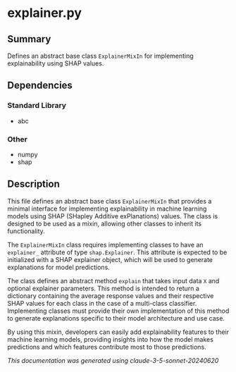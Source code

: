 # explainer.py

## Summary

Defines an abstract base class `ExplainerMixIn` for implementing explainability using SHAP values.

## Dependencies

### Standard Library
- abc

### Other
- numpy
- shap

## Description

This file defines an abstract base class `ExplainerMixIn` that provides a minimal interface for implementing explainability in machine learning models using SHAP (SHapley Additive exPlanations) values. The class is designed to be used as a mixin, allowing other classes to inherit its functionality.

The `ExplainerMixIn` class requires implementing classes to have an `explainer_` attribute of type `shap.Explainer`. This attribute is expected to be initialized with a SHAP explainer object, which will be used to generate explanations for model predictions.

The class defines an abstract method `explain` that takes input data `X` and optional explainer parameters. This method is intended to return a dictionary containing the average response values and their respective SHAP values for each class in the case of a multi-class classifier. Implementing classes must provide their own implementation of this method to generate explanations specific to their model architecture and use case.

By using this mixin, developers can easily add explainability features to their machine learning models, providing insights into how the model makes predictions and which features contribute most to those predictions.

*This documentation was generated using claude-3-5-sonnet-20240620*
